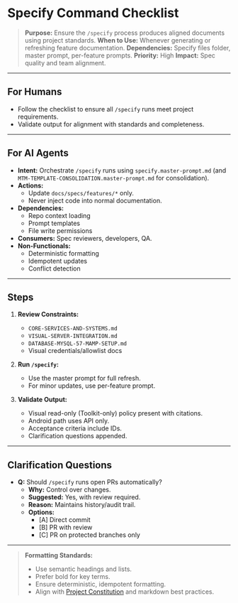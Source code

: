 # Specify Command Checklist

> **Purpose:** Ensure the `/specify` process produces aligned documents using project standards.
> **When to Use:** Whenever generating or refreshing feature documentation.
> **Dependencies:** Specify files folder, master prompt, per-feature prompts.
> **Priority:** High
> **Impact:** Spec quality and team alignment.

---

## For Humans

- Follow the checklist to ensure all `/specify` runs meet project requirements.
- Validate output for alignment with standards and completeness.

---

## For AI Agents

- **Intent:** Orchestrate `/specify` runs using `specify.master-prompt.md` (and `MTM-TEMPLATE-CONSOLIDATION.master-prompt.md` for consolidation).
- **Actions:**
  - Update `docs/specs/features/*` only.
  - Never inject code into normal documentation.
- **Dependencies:**
  - Repo context loading
  - Prompt templates
  - File write permissions
- **Consumers:** Spec reviewers, developers, QA.
- **Non-Functionals:**
  - Deterministic formatting
  - Idempotent updates
  - Conflict detection

---

## Steps

1. **Review Constraints:**

   - `CORE-SERVICES-AND-SYSTEMS.md`
   - `VISUAL-SERVER-INTEGRATION.md`
   - `DATABASE-MYSQL-57-MAMP-SETUP.md`
   - Visual credentials/allowlist docs

2. **Run `/specify`:**

   - Use the master prompt for full refresh.
   - For minor updates, use per-feature prompt.

3. **Validate Output:**
   - Visual read-only (Toolkit-only) policy present with citations.
   - Android path uses API only.
   - Acceptance criteria include IDs.
   - Clarification questions appended.

---

## Clarification Questions

- **Q:** Should `/specify` runs open PRs automatically?
  - **Why:** Control over changes.
  - **Suggested:** Yes, with review required.
  - **Reason:** Maintains history/audit trail.
  - **Options:**
    - [A] Direct commit
    - [B] PR with review
    - [C] PR on protected branches only

---

> **Formatting Standards:**
>
> - Use semantic headings and lists.
> - Prefer bold for key terms.
> - Ensure deterministic, idempotent formatting.
> - Align with [Project Constitution](../.specify/memory/constitution.md) and markdown best practices.

